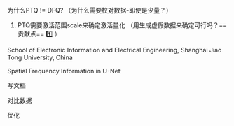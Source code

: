 为什么PTQ != DFQ? （为什么需要校对数据-即使是少量？）

1. PTQ需要激活范围scale来确定激活量化  （用生成虚假数据来确定可行吗？==贡献点== :one: ）



School of Electronic Information and Electrical Engineering, Shanghai Jiao Tong University, China

Spatial Frequency Information in U-Net



写文档

对比数据

优化
